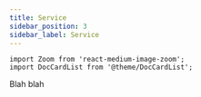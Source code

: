 ```yaml
---
title: Service
sidebar_position: 3
sidebar_label: Service
---
```


```mdx-code-block
import Zoom from 'react-medium-image-zoom';
import DocCardList from '@theme/DocCardList';
```

Blah blah
